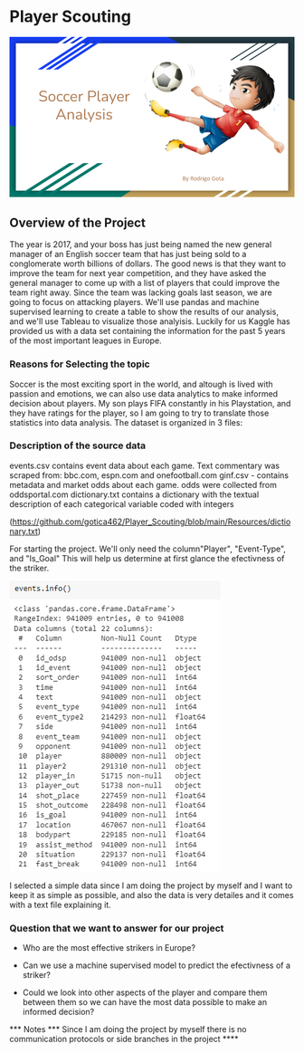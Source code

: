 # Player Scouting

<img src= "https://github.com/gotica462/Player_Scouting/blob/test/Images/Title.png">


## Overview of the Project

The year is 2017, and  your boss has just being named the new general manager of an English soccer team that has just being sold to a conglomerate worth billions of dollars. The good news is that they want to improve the team for next year competition, and they have asked the general manager to come up with a list of players that could improve the team right away. 
Since the team was lacking goals last season, we are going to focus on attacking players. We'll use pandas and machine supervised learning to create a table to show the results of our analysis, and we'll use Tableau to visualize those analyisis. 
Luckily for us Kaggle has provided us with a data set containing the information for the past 5 years of the most important leagues in Europe. 

### Reasons for Selecting the topic

Soccer is the most exciting sport in the world, and altough is lived with passion and emotions, we can also use data analytics to make informed decision about players. My son plays FIFA constantly in his Playstation, and they have ratings for the player, so I am going to try to translate those statistics into data analysis.
The dataset is organized in 3 files:

### Description of the source data
events.csv contains event data about each game. Text commentary was scraped from: bbc.com, espn.com and onefootball.com
ginf.csv - contains metadata and market odds about each game. odds were collected from oddsportal.com
dictionary.txt contains a dictionary with the textual description of each categorical variable coded with integers

(https://github.com/gotica462/Player_Scouting/blob/main/Resources/dictionary.txt)

For starting the project. We'll only need the column"Player", "Event-Type", and "Is_Goal" This will help us determine at first glance the efectivness of the striker.

![image](https://github.com/gotica462/Player_Scouting/blob/main/Images/Data%20Description.png) 


I selected a simple data since I am doing the project by myself and I want to keep it as simple as possible, and also the data is very detailes and it comes with a text file explaining it. 


### Question that we want to answer for our project

- Who are the most effective strikers in Europe?

- Can we use a machine supervised model to predict the efectivness of a striker?

- Could we look into other aspects of the player and compare them between them so we can have the most data possible to make an informed decision?

*** Notes *** Since I am doing the project by myself there is no communication protocols or side branches in the project ****


